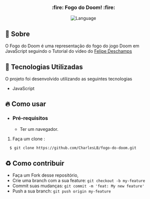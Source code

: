 <h3 align="center">
    <b> :fire: Fogo do Doom! :fire:</b> 
</h3>

<p align="center">
  <img alt="Language" src="https://img.shields.io/badge/language-JavaScript-brightgreen">
</p>


## :bookmark: Sobre

O Fogo do Doom é uma representação do fogo do jogo Doom em JavaScript seguindo o Tutorial do vídeo do [Felipe Deschamps](https://www.google.com/url?sa=t&rct=j&q=&esrc=s&source=web&cd=&cad=rja&uact=8&ved=2ahUKEwjS6462jOnpAhWtHLkGHTRbATwQyCkwAHoECAoQBA&url=https%3A%2F%2Fwww.youtube.com%2Fwatch%3Fv%3Dfxm8cadCqbs&usg=AOvVaw0pCE3uVW8OCf5n2X_QfreT)

<a id="documentacao"></a>

## :rocket: Tecnologias Utilizadas

O projeto foi desenvolvido utilizando as seguintes tecnologias

- JavaScript

<a id="como-usar"></a>

## :fire: Como usar

- ### **Pré-requisitos**

  - Ter um navegador.

1. Faça um clone :

```sh
  $ git clone https://github.com/CharlesLB/fogo-do-doom.git
```



<a id="como-contribuir"></a>

## :recycle: Como contribuir

- Faça um Fork desse repositório,
- Crie uma branch com a sua feature: `git checkout -b my-feature`
- Commit suas mudanças: `git commit -m 'feat: My new feature'`
- Push a sua branch: `git push origin my-feature`
